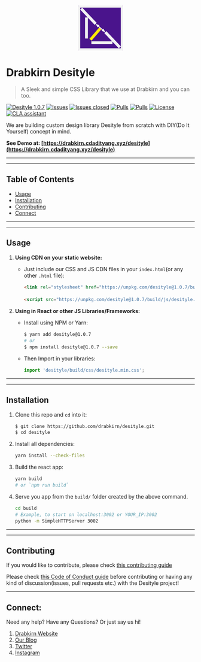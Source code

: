 <div align="center">
  <img src="https://github.com/drabkirn/desityle/raw/master/drabkirn-logo-120x120.png"/>
</div>

# Drabkirn Desityle

> A Sleek and simple CSS Library that we use at Drabkirn and you can too.

<!-- Add CI/CD info, language, main frameworks used from shields.io. Example -->
[![Desityle 1.0.7](https://img.shields.io/badge/Desityle-v1.0.7-green.svg)](https://www.npmjs.com/package/desityle)
[![Issues](https://img.shields.io/github/issues/drabkirn/desityle.svg)](https://github.com/drabkirn/desityle/issues)
[![Issues closed](https://img.shields.io/github/issues-closed/drabkirn/desityle.svg)](https://github.com/drabkirn/desityle/issues)
[![Pulls](https://img.shields.io/github/issues-pr/drabkirn/desityle.svg)](https://github.com/drabkirn/desityle/pulls)
[![Pulls](https://img.shields.io/github/issues-pr-closed/drabkirn/desityle.svg)](https://github.com/drabkirn/desityle/pulls)
[![License](https://img.shields.io/github/license/drabkirn/desityle.svg)](https://choosealicense.com/licenses/agpl-3.0/)
[![CLA assistant](https://cla-assistant.io/readme/badge/drabkirn/desityle)](https://cla-assistant.io/drabkirn/desityle)

We are building custom design library Desityle from scratch with DIY(Do It Yourself) concept in mind.

**See Demo at: [https://drabkirn.cdadityang.xyz/desityle](https://drabkirn.cdadityang.xyz/desityle)**

-----
-----

## Table of Contents
- [Usage](#usage)
- [Installation](#installation)
- [Contributing](#contributing)
- [Connect](#connect)

-----
-----

## Usage
1. **Using CDN on your static website:**
    - Just include our CSS and JS CDN files in your `index.html`(or any other `.html` file):
        ```html
        <link rel="stylesheet" href="https://unpkg.com/desityle@1.0.7/build/css/desityle.min.css" />

        <script src="https://unpkg.com/desityle@1.0.7/build/js/desityle.min.js"></script>
        ```

2. **Using in React or other JS Libraries/Frameworks:**
    - Install using NPM or Yarn:
        ```bash
        $ yarn add desityle@1.0.7
        # or
        $ npm install desityle@1.0.7 --save
        ```
    - Then Import in your libraries:
        ```js
        import 'desityle/build/css/desityle.min.css';
        ```

-----
-----

## Installation
1. Clone this repo and `cd` into it:
    ```bash
    $ git clone https://github.com/drabkirn/desityle.git
    $ cd desityle
    ```

2. Install all dependencies:
    ```bash
    yarn install --check-files
    ```

3. Build the react app:
    ```bash
    yarn build
    # or `npm run build`
    ```

4. Serve you app from the `build/` folder created by the above command.
    ```bash
    cd build
    # Example, to start on localhost:3002 or YOUR_IP:3002
    python -m SimpleHTTPServer 3002
    ```

-----
-----

## Contributing
If you would like to contribute, please check [this contributing guide](https://github.com/drabkirn/desityle/blob/master/CONTRIBUTING.md)

Please check [this Code of Conduct guide](https://github.com/drabkirn/desityle/blob/master/CODE_OF_CONDUCT.md) before contributing or having any kind of discussion(issues, pull requests etc.) with the Desityle project!


<!-- TODO: Write about any libs used from other resources - give credit -->

-----

## Connect:
Need any help? Have any Questions? Or just say us hi!

1. [Drabkirn Website](https://go.cdadityang.xyz/drab)
2. [Our Blog](https://go.cdadityang.xyz/blog)
3. [Twitter](https://go.cdadityang.xyz/DtwtK)
4. [Instagram](https://go.cdadityang.xyz/DinsK)